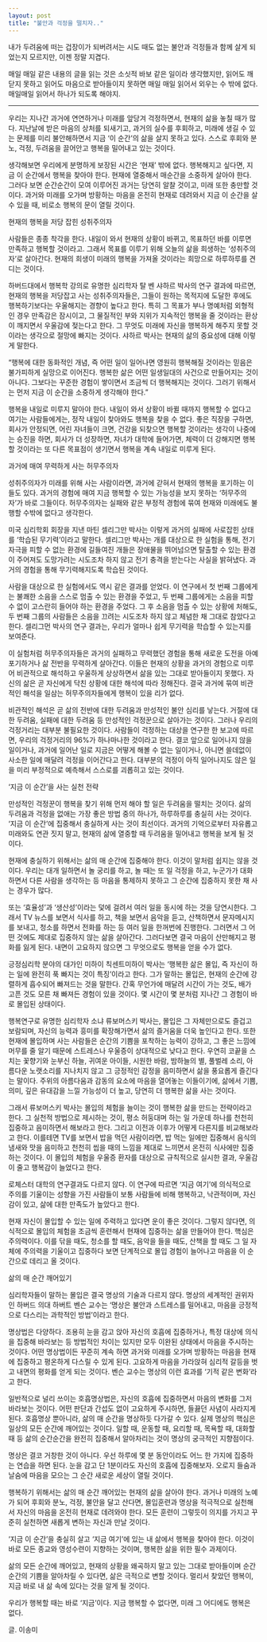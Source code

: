```yaml
---
layout: post
title: "불안과 걱정을 떨치자.."
---
```




내가 두려움에 떠는 겁장이가 되버려서는 시도 때도 없는 불안과 걱정들과 함께 살게 되었는지 모르지만, 이젠 정말 지겹다. 




매일 매일 같은 내용의 글을 읽는 것은 소싯적 바보 같은 일이라 생각했지만, 읽어도 깨닫지 못하고 읽어도 마음으로 받아들이지 못하면 매일 매일 읽어서 외우는 수 밖에 없다. 매일매일 읽어서 하나가 되도록 해야지.




-----

우리는 지나간 과거에 연연하거나 미래를 앞당겨 걱정하면서, 현재의 삶을 놓칠 때가 많다. 지난날에 받은 마음의 상처를 되새기고, 과거의 실수를 후회하고, 미래에 생길 수 있는 문제를 미리 불안해하면서 지금 ‘이 순간’의 삶을 살지 못하고 있다. 스스로 후회와 분노, 걱정, 두려움을 끌어안고 행복을 밀어내고 있는 것이다. 




생각해보면 우리에게 분명하게 보장된 시간은 ‘현재’ 밖에 없다. 행복해지고 싶다면, 지금 이 순간에서 행복을 찾아야 한다. 현재에 열중해서 매순간을 소중하게 살아야 한다. 그러다 보면 순간순간이 모여 이루어진 과거는 당연히 알찰 것이고, 미래 또한 충만할 것이다. 과거와 미래를 오가며 방황하는 마음을 온전히 현재로 데려와서 지금 이 순간을 살 수 있을 때, 비로소 행복의 문이 열릴 것이다.




현재의 행복을 저당 잡힌 성취주의자

 

 사람들은 종종 착각을 한다. 내일이 와서 현재의 상황이 바뀌고, 목표하던 바를 이루면 만족하고 행복할 것이라고. 그래서 목표를 이루기 위해 오늘의 삶을 희생하는 ‘성취주의자’로 살아간다. 현재의 희생이 미래의 행복을 가져올 것이라는 희망으로 하루하루를 견디는 것이다. 




 하버드대에서 행복학 강의로 유명한 심리학자 탈 벤 샤하르 박사의 연구 결과에 따르면, 현재의 행복을 저당잡고 사는 성취주의자들은, 그들이 원하는 목적지에 도달한 후에도 행복하기보다는 우울해지는 경향이 높다고 한다. 특히 그 목표가 부나 명예처럼 외형적인 경우 만족감은 잠시이고, 그 물질적인 부와 지위가 지속적인 행복을 줄 것이라는 환상이 깨지면서 우울감에 젖는다고 한다. 그 무엇도 미래에 자신을 행복하게 해주지 못할 것이라는 생각으로 절망에 빠지는 것이다. 샤하르 박사는 현재의 삶의 중요성에 대해 이렇게 말한다.




 “행복에 대한 동화적인 개념, 즉 어떤 일이 일어나면 영원히 행복해질 것이라는 믿음은 불가피하게 실망으로 이어진다. 행복한 삶은 어떤 일생일대의 사건으로 만들어지는 것이 아니다. 그보다는 꾸준한 경험이 쌓이면서 조금씩 더 행복해지는 것이다. 그러기 위해서는 먼저 지금 이 순간을 소중하게 생각해야 한다.”




 행복을 내일로 미루지 말아야 한다. 내일이 와서 상황이 바뀔 때까지 행복할 수 없다고 여기는 사람들에게는, 정작 내일이 찾아와도 행복을 찾을 수 없다. 좋은 직장을 구하면, 회사가 안정되면, 어린 자녀들이 크면, 건강을 되찾으면 행복할 것이라는 생각이 나중에는 승진을 하면, 회사가 더 성장하면, 자녀가 대학에 들어가면, 체력이 더 강해지면 행복할 것이라는 또 다른 목표점이 생기면서 행복을 계속 내일로 미루게 된다. 




 과거에 매여 무력하게 사는 허무주의자




성취주의자가 미래를 위해 사는 사람이라면, 과거에 갇혀서 현재의 행복을 포기하는 이들도 있다. 과거의 경험에 매여 지금 행복할 수 있는 가능성을 보지 못하는 ‘허무주의자’가 바로 그들이다. 허무주의자는 실패와 같은 부정적 경험에 묶여 현재와 미래에도 불행할 수밖에 없다고 생각한다.




미국 심리학회 회장을 지낸 마틴 셀리그만 박사는 이렇게 과거의 실패에 사로잡힌 상태를 ‘학습된 무기력’이라고 말한다. 셀리그만 박사는 개를 대상으로 한 실험을 통해, 전기 자극을 피할 수 없는 환경에 길들여진 개들은 장애물을 뛰어넘으면 탈출할 수 있는 환경이 주어져도 도망가려는 시도조차 하지 않고 전기 충격을 받는다는 사실을 밝혀냈다. 과거의 경험을 통해 무기력해지도록 학습된 것이다.




사람을 대상으로 한 실험에서도 역시 같은 결과를 얻었다. 이 연구에서 첫 번째 그룹에게는 불쾌한 소음을 스스로 멈출 수 있는 환경을 주었고, 두 번째 그룹에게는 소음을 피할 수 없이 고스란히 들어야 하는 환경을 주었다. 그 후 소음을 멈출 수 있는 상황에 처해도, 두 번째 그룹의 사람들은 소음을 끄려는 시도조차 하지 않고 체념한 채 그대로 참았다고 한다. 셀리그먼 박사의 연구 결과는, 우리가 얼마나 쉽게 무기력을 학습할 수 있는지를 보여준다.




이 실험처럼 허무주의자들은 과거의 실패하고 무력했던 경험을 통해 새로운 도전을 아예 포기하거나 삶 전반을 무력하게 살아간다. 이들은 현재의 상황을 과거의 경험으로 미루어 비관적으로 해석하고 우울하게 상상하면서 삶을 있는 그대로 받아들이지 못했다. 자신의 삶은 곧 자신에게 닥친 상황에 대한 해석에 따라 정해진다. 결국 과거에 묶여 비관적인 해석을 일삼는 허무주의자들에게 행복이 있을 리가 없다.




비관적인 해석은 곧 삶의 전반에 대한 두려움과 만성적인 불안 심리를 낳는다. 거절에 대한 두려움, 실패에 대한 두려움 등 만성적인 걱정꾼으로 살아가는 것이다. 그러나 우리의 걱정거리는 대부분 불필요한 것이다. 사람들이 걱정하는 대상을 연구한 한 보고에 따르면, 우리의 걱정거리의 96%가 하나마나한 것이라고 한다. 결코 앞으로 일어나지 않을 일이거나, 과거에 일어난 일로 지금은 어떻게 해볼 수 없는 일이거나, 아니면 쓸데없이 사소한 일에 매달려 걱정을 이어간다고 한다. 대부분의 걱정이 아직 일어나지도 않은 일을 미리 부정적으로 예측해서 스스로를 괴롭히고 있는 것이다.




‘지금 이 순간’을 사는 실천 전략




만성적인 걱정꾼이 행복을 찾기 위해 먼저 해야 할 일은 두려움을 떨치는 것이다. 삶의 두려움과 걱정을 없애는 가장 좋은 방법 중의 하나가, 하루하루를 충실히 사는 것이다. ‘지금 이 순간’에 집중해서 충실하게 사는 것이 최선이다. 과거의 기억으로부터 자유롭고 미래와도 연관 짓지 말고, 현재의 삶에 열중할 때 두려움을 밀어내고 행복을 보게 될 것이다. 




현재에 충실하기 위해서는 삶의 매 순간에 집중해야 한다. 이것이 말처럼 쉽지는 않을 것이다. 우리는 대개 일하면서 놀 궁리를 하고, 놀 때는 또 일 걱정을 하고, 누군가가 대화하면서 다른 사람을 생각하는 등 마음을 통제하지 못하고 그 순간에 집중하지 못한 채 사는 경우가 많다. 




또는 ‘효율성’과 ‘생산성’이라는 덫에 걸려서 여러 일을 동시에 하는 것을 당연시한다. 그래서 TV 뉴스를 보면서 식사를 하고, 책을 보면서 음악을 듣고, 산책하면서 문자메시지를 보내고, 청소를 하면서 전화를 하는 등 여러 일을 한꺼번에 진행한다. 그러면서 그 어떤 것에도 제대로 집중하지 않는 삶을 살아간다. 그러다보면 결국 마음이 산만해지고 평화를 잃게 된다. 내면이 고요하지 않으면 그 무엇으로도 행복을 얻을 수가 없다. 




긍정심리학 분야의 대가인 미하이 칙센트미하이 박사는 ‘행복한 삶은 몰입, 즉 자신이 하는 일에 완전히 푹 빠지는 것이 특징’이라고 한다. 그가 말하는 몰입은, 현재의 순간에 강렬하게 흡수되어 빠져드는 것을 말한다. 간혹 무언가에 매달려 시간이 가는 것도, 배가 고픈 것도 모른 채 빠져든 경험이 있을 것이다. 몇 시간이 몇 분처럼 지나간 그 경험이 바로 몰입된 상태이다.




행복연구로 유명한 심리학자 소냐 류보머스키 박사는, 몰입은 그 자체만으로도 즐겁고 보람되며, 자신의 능력과 흥미를 확장해가면서 삶의 즐거움을 더욱 높인다고 한다. 또한 현재에 몰입하며 사는 사람들은 순간의 기쁨을 포착하는 능력이 강하고, 그 좋은 느낌에 머무를 줄 알기 때문에 스트레스나 우울증이 상대적으로 낮다고 한다. 우연히 코끝을 스치는 꽃향기와 눈부신 하늘, 귀여운 아이들, 시원한 바람, 밤하늘의 별, 풀벌레 소리, 아름다운 노랫소리를 지나치지 않고 그 긍정적인 감정을 음미하면서 삶을 풍요롭게 즐긴다는 말이다. 주위의 아름다움과 감동의 요소에 마음을 열어놓는 이들이기에, 삶에서 기쁨, 의미, 깊은 유대감을 느낄 가능성이 더 높고, 당연히 더 행복한 삶을 사는 것이다.




그래서 류보머스키 박사는 몰입의 체험을 늘이는 것이 행복한 삶을 만드는 전략이라고 한다. 그 실천적 방법으로 제시하는 것이, 평소 허둥대며 하는 일 가운데 하나를 천천히 집중하고 음미하면서 해보라고 한다. 그리고 이전과 이후가 어떻게 다른지를 비교해보라고 한다. 이를테면 TV를 보면서 밥을 먹던 사람이라면, 밥 먹는 일에만 집중해서 음식의 냄새와 맛을 음미하고 천천히 씹을 때의 느낌을 제대로 느끼면서 온전히 식사에만 집중하는 것이다. 이 몰입의 체험을 우울증 환자를 대상으로 규칙적으로 실시한 결과, 우울감이 줄고 행복감이 늘었다고 한다.




로체스터 대학의 연구결과도 다르지 않다. 이 연구에 따르면 ‘지금 여기’에 의식적으로 주의를 기울이는 성향을 가진 사람들이 보통 사람들에 비해 행복하고, 낙관적이며, 자신감이 있고, 삶에 대한 만족도가 높았다고 한다. 




현재 자신이 몰입할 수 있는 일에 주력하고 있다면 운이 좋은 것이다. 그렇지 않다면, 의식적으로 몰입의 체험을 조금씩 훈련해서 현재에 집중하는 삶을 만들어야 한다. 핵심은 주의력이다. 이를 닦을 때도, 청소를 할 때도, 음악을 들을 때도, 산책을 할 때도 그 일 자체에 주의력을 기울이고 집중하다 보면 단계적으로 몰입 경험이 늘어나고 마음을 이 순간으로 데리고 올 것이다.




삶의 매 순간 깨어있기




심리학자들이 말하는 몰입은 결국 명상의 기술과 다르지 않다. 명상의 세계적인 권위자인 하버드 의대 하버트 벤슨 교수는 ‘명상은 불안과 스트레스를 밀어내고, 마음을 긍정적으로 다스리는 과학적인 방법’이라고 한다.




명상법은 다양하다. 조용히 눈을 감고 앉아 자신의 호흡에 집중하거나, 특정 대상에 의식을 집중해 바라보는 등 방법적인 차이는 있지만 모두 이완된 상태에서 마음을 주시하는 것이다. 어떤 명상법이든 꾸준히 계속 하면 과거와 미래를 오가며 방황하는 마음을 현재에 집중하고 평온하게 다스릴 수 있게 된다. 고요하게 마음을 가라앉혀 심리적 갈등을 벗고 내면의 평화를 얻게 되는 것이다. 벤슨 교수는 명상의 이런 효과를 ‘기적 같은 변화’라고 한다.




일반적으로 널리 쓰이는 호흡명상법은, 자신의 호흡에 집중하면서 마음의 변화를 그저 바라보는 것이다. 어떤 판단과 간섭도 없이 고요하게 주시하면, 들끓던 사념이 사라지게 된다. 호흡명상 뿐아니라, 삶의 매 순간을 명상하듯 다가갈 수 있다. 실제 명상의 핵심은 일상의 모든 순간에 깨어있는 것이다. 일할 때, 운동할 때, 요리할 때, 목욕할 때, 대화할 때 등 삶의 순간순간을 완전히 집중해서 알아차리는 것이 명상의 궁극적인 지향점이다.




명상은 결코 거창한 것이 아니다. 우선 하루에 몇 분 동안이라도 어느 한 가지에 집중하는 연습을 하면 된다. 눈을 감고 단 1분이라도 자신의 호흡에 집중해보자. 오로지 들숨과 날숨에 마음을 모으는 그 순간 새로운 세상이 열릴 것이다. 




행복하기 위해서는 삶의 매 순간 깨어있는 현재의 삶을 살아야 한다. 과거나 미래의 노예가 되어 후회와 분노, 걱정, 불안을 달고 산다면, 몰입훈련과 명상을 적극적으로 실천해서 자신의 마음을 온전히 현재로 데려와야 한다. 모든 훈련이 그렇듯이 의지를 가지고 꾸준히 실천하면 새롭게 변하는 자신과 만날 것이다.




‘지금 이 순간’을 충실히 살고 ‘지금 여기’에 있는 내 삶에서 행복을 찾아야 한다. 이것이 바로 모든 종교와 영성수련이 지향하는 것이며, 행복한 삶을 위한 필수 과제이다.




삶의 모든 순간에 깨어있고, 현재의 상황을 왜곡하지 말고 있는 그대로 받아들이며 순간순간의 기쁨을 알아차릴 수 있다면, 삶은 극적으로 변할 것이다. 멀리서 찾았던 행복이, 지금 바로 내 삶 속에 있다는 것을 알게 될 것이다.




우리가 행복할 때는 바로 ‘지금’이다. 지금 행복할 수 없다면, 미래 그 어디에도 행복은 없다.

 

글. 이송미



